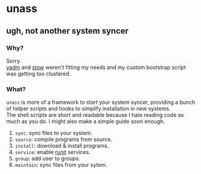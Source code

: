 # unass
## ugh, not another system syncer
### Why?
Sorry.  
[yadm](https://yadm.io/) and [stow](https://www.gnu.org/software/stow/) weren't fitting my needs and my custom bootstrap script was getting too clustered.

### What?
`unass` is more of a framework to start your system syncer, providing a bunch of helper scripts and hooks to simplify installation in new systems.  
The shell scripts are short and readable because I hate reading code as much as you do. I might also make a simple guide soon enough.

1. `sync`: sync files to your system.
2. `source`: compile programs from source.
3. `install`: download & install programs.
4. `service`: enable [runit](http://smarden.org/runit/) services.
5. `group`: add user to groups.
6. `maintain`: sync files from your sytem.
